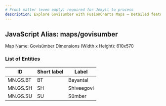 ```yaml
---
# Front matter (even empty) required for Jekyll to process
description: Explore Govisumber with FusionCharts Maps – Detailed features for seamless integration. Try now & enhance your data visualization today! 
---
```


## JavaScript Alias: maps/govisumber

Map Name: Govisümber
Dimensions (Width x Height): 610x570





### List of Entities

ID | Short label | Label
---|---|---|
MN.GS.BT | BT | Bayantal
MN.GS.SH | SH | Shiveegovi
MN.GS.SU | SU | Sümber